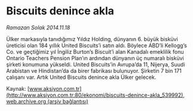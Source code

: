 # Biscuits denince akla

*Ramazan Solak 2014.11.18*

<div class="pNewsDetailMainContent" itemprop="articleBody">
 <p>
  Ülker markasıyla tanıdığımız Yıldız Holding, dünyanın 6. büyük bisküvi üreticisi olan 184 yıllık United Biscuits’i satın aldı. Böylece ABD’li Kellogg’s Co. ve geçtiğimiz yıl İngiliz Burton’s Biscuit’i alan Kanadalı emeklilik fonu Ontario Teachers Pension Plan’ın ardından dünyanın üç numaralı bisküvi şirketi konumuna yükseldi. United Biscuits’in Avrupa’da 11, Nijerya, Suudi Arabistan ve Hindistan’da da birer fabrikası bulunuyor. Şirketin 7 bin 171 çalışanı var. Artık United Biscuits denince akla Ülker gelecek.
 </p>
</div>


Kaynak: [www.aksiyon.com.tr](http://www.aksiyon.com.tr:80/ekonomi/biscuits-denince-akla_539992), [web.archive.org (arşiv bağlantısı)](http://web.archive.org/web/20141202121622/http://www.aksiyon.com.tr:80/ekonomi/biscuits-denince-akla_539992)
